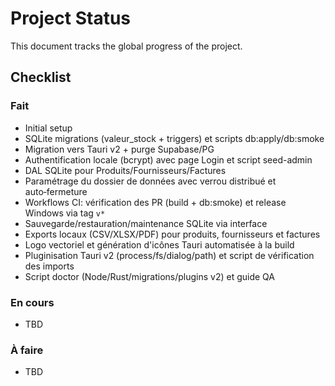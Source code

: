 # Project Status

This document tracks the global progress of the project.

## Checklist

### Fait
- Initial setup
- SQLite migrations (valeur_stock + triggers) et scripts db:apply/db:smoke
- Migration vers Tauri v2 + purge Supabase/PG
- Authentification locale (bcrypt) avec page Login et script seed-admin
- DAL SQLite pour Produits/Fournisseurs/Factures
- Paramétrage du dossier de données avec verrou distribué et auto‑fermeture
- Workflows CI: vérification des PR (build + db:smoke) et release Windows via tag `v*`
- Sauvegarde/restauration/maintenance SQLite via interface
- Exports locaux (CSV/XLSX/PDF) pour produits, fournisseurs et factures
- Logo vectoriel et génération d'icônes Tauri automatisée à la build
- Pluginisation Tauri v2 (process/fs/dialog/path) et script de vérification des imports
- Script doctor (Node/Rust/migrations/plugins v2) et guide QA

### En cours
- TBD

### À faire
- TBD
